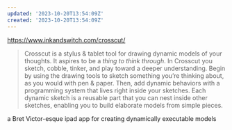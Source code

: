 ```yaml
---
updated: '2023-10-20T13:54:09Z'
created: '2023-10-20T13:54:09Z'
---
```

https://www.inkandswitch.com/crosscut/

> Crosscut is a stylus & tablet tool for drawing dynamic models of your thoughts. It aspires to be a _thing to think through_. In Crosscut you sketch, cobble, tinker, and play toward a deeper understanding. Begin by using the drawing tools to sketch something you’re thinking about, as you would with pen & paper. Then, add dynamic behaviors with a programming system that lives right inside your sketches. Each dynamic sketch is a reusable part that you can nest inside other sketches, enabling you to build elaborate models from simple pieces.

a Bret Victor-esque ipad app for creating dynamically executable models